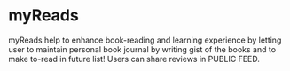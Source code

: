 # myReads
myReads help to enhance book-reading and learning experience by letting user to maintain personal book journal by writing gist of the books and to make to-read in future list! Users can share reviews in PUBLIC FEED.
